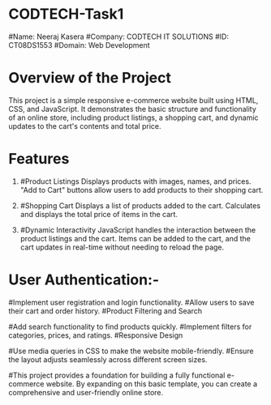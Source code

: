 # CODTECH-Task1

#Name: Neeraj Kasera
#Company: CODTECH IT SOLUTIONS
#ID: CT08DS1553
#Domain: Web Development

# Overview of the Project
This project is a simple responsive e-commerce website built using HTML, CSS, and JavaScript. It demonstrates the basic structure and functionality of an online store, including product listings, a shopping cart, and dynamic updates to the cart's contents and total price.

# Features
1. #Product Listings
 Displays products with images, names, and prices.
"Add to Cart" buttons allow users to add products to their shopping cart.

2. #Shopping Cart
Displays a list of products added to the cart.
Calculates and displays the total price of items in the cart.

3. #Dynamic Interactivity
JavaScript handles the interaction between the product listings and the cart.
Items can be added to the cart, and the cart updates in real-time without needing to reload the page.

# User Authentication:-

#Implement user registration and login functionality.
#Allow users to save their cart and order history.
#Product Filtering and Search

#Add search functionality to find products quickly.
#Implement filters for categories, prices, and ratings.
#Responsive Design

#Use media queries in CSS to make the website mobile-friendly.
#Ensure the layout adjusts seamlessly across different screen sizes.

#This project provides a foundation for building a fully functional e-commerce website. By expanding on this basic template, you can create a comprehensive and user-friendly online store.
